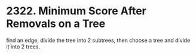# 2322. Minimum Score After Removals on a Tree

find an edge, divide the tree into 2 subtrees, then choose a tree and divide it into 2 trees.